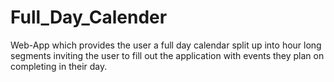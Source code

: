 # Full_Day_Calender
Web-App which provides the user a full day calendar split up into hour long segments inviting the user to fill out the application with events they plan on completing in their day.
